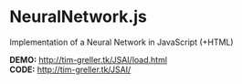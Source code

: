 # NeuralNetwork.js
Implementation of a Neural Network in JavaScript (+HTML)

__DEMO:__ http://tim-greller.tk/JSAI/load.html  
__CODE:__ http://tim-greller.tk/JSAI/
